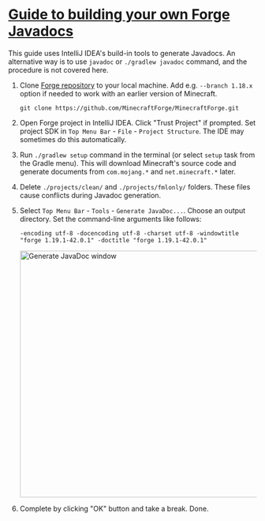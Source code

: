 # [Guide to building your own Forge Javadocs](https://github.com/Nekoyue/ForgeJavaDocs-NG/blob/master/GUIDE.md)

This guide uses IntelliJ IDEA's build-in tools to generate Javadocs. An alternative way is to use `javadoc`
or `./gradlew javadoc` command, and the procedure is not covered here.

1. Clone [Forge repository](https://github.com/MinecraftForge/MinecraftForge) to your local machine. Add e.g. `--branch 1.18.x` option if needed to work with an earlier
   version of Minecraft.
    ```text
    git clone https://github.com/MinecraftForge/MinecraftForge.git
    ```

2. Open Forge project in IntelliJ IDEA. Click "Trust Project" if prompted.
   Set project SDK in `Top Menu Bar` - `File` - `Project Structure`. The IDE may sometimes do this automatically.

3. Run `./gradlew setup` command in the terminal (or select `setup` task from the Gradle menu).
   This will download Minecraft's source code and generate documents from `com.mojang.*` and `net.minecraft.*` later.

4. Delete `./projects/clean/` and `./projects/fmlonly/` folders. These files cause conflicts during Javadoc generation.

5. Select `Top Menu Bar` - `Tools` - `Generate JavaDoc...`. Choose an output directory.
   Set the command-line arguments like follows:

    ```text
    -encoding utf-8 -docencoding utf-8 -charset utf-8 -windowtitle "forge 1.19.1-42.0.1" -doctitle "forge 1.19.1-42.0.1" 
    ```

    <img src="https://gist.github.com/Nekoyue/b282e42f033572d7548a640d9f02b28f/raw/a33f35ba90bb299e14666736bd430c6a1658e3e2/1_GenerateJavaDocWindow.png" width="500" alt="Generate JavaDoc window"/>

6. Complete by clicking "OK" button and take a break. Done.